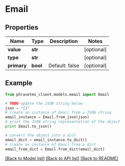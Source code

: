 # Email

## Properties

| Name        | Type     | Description    | Notes      |
| ----------- | -------- | -------------- | ---------- |
| **value**   | **str**  |                | [optional] |
| **type**    | **str**  |                | [optional] |
| **primary** | **bool** | Default: false | [optional] |

## Example

```python
from phrasetms_client.models.email import Email

# TODO update the JSON string below
json = "{}"
# create an instance of Email from a JSON string
email_instance = Email.from_json(json)
# print the JSON string representation of the object
print Email.to_json()

# convert the object into a dict
email_dict = email_instance.to_dict()
# create an instance of Email from a dict
email_from_dict = Email.from_dict(email_dict)
```

[[Back to Model list]](../README.md#documentation-for-models) [[Back to API list]](../README.md#documentation-for-api-endpoints) [[Back to README]](../README.md)
